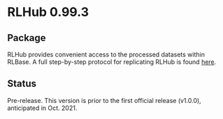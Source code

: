 # RLHub 0.99.3

## Package

RLHub provides convenient access to the processed datasets
within RLBase. A full step-by-step protocol for replicating RLHub is
found [here](https://github.com/Bishop-Laboratory/RLBase-data).

## Status

Pre-release. This version is prior to the first
official release (v1.0.0), anticipated in Oct. 2021.
